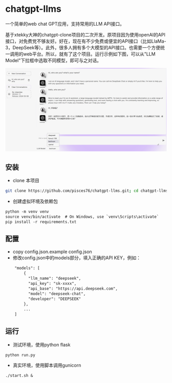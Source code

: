 # chatgpt-llms
一个简单的web chat GPT应用，支持常用的LLM API接口。

基于xtekky大神的chatgpt-clone项目的二次开发。原项目因为使用openAI的API接口，对免费党不够友好。好在，现在有不少免费或便宜的API接口（比如LlaMa-3，DeepSeek等）。此外，很多人拥有多个大模型的API接口。也需要一个方便统一调用的web平台。所以，就有了这个项目。运行示例如下图，可以从"LLM Model"下拉框中选取不同模型，即可与之对话。

<img width="1470" src="./llm-demo.png" alt="预览"/>

## 安装
- clone 本项目
```bash
git clone https://github.com/pisces76/chatgpt-llms.git; cd chatgpt-llms
```
- 创建虚拟环境及依赖包 
```
python -m venv venv
source venv/bin/activate  # On Windows, use `venv\Scripts\activate`
pip install -r requirements.txt
```

## 配置
- copy config.json.example config.json
- 修改config.json中的models部分，填入正确的API KEY，例如：
```
    "models": [
        {
          "llm_name": "deepseek",
          "api_key": "sk-xxxx",
          "api_base": "https://api.deepseek.com",
          "model": "deepseek-chat",
          "developer": "DEEPSEEK"
        },
        ... 
    ]
```

## 运行
- 测试环境，使用python flask
```
python run.py
```

- 真实环境，使用脚本调用gunicorn
```
./start.sh &
```



